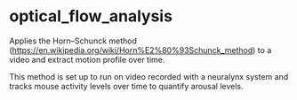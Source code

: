 # optical_flow_analysis
Applies the Horn–Schunck method (https://en.wikipedia.org/wiki/Horn%E2%80%93Schunck_method) to a video and extract motion profile over time.

This method is set up to run on video recorded with a neuralynx system and tracks mouse activity levels over time to quantify arousal levels. 

